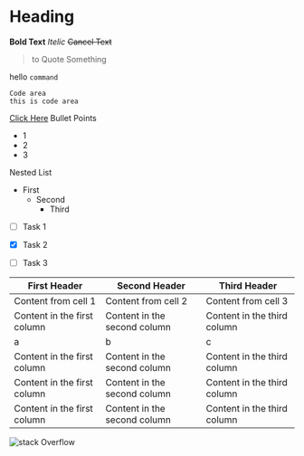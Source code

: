 # Heading
**Bold Text**
*Itelic*
~~Cancel Text~~
> to Quote Something

hello `command`
```
Code area
this is code area
```
[Click Here](http://google.com)
Bullet Points
- 1
- 2
- 3

Nested List
- First
  - Second
    - Third

- [ ] Task 1
- [x] Task 2
- [ ] Task 3


First Header | Second Header | Third Header
------------ | ------------- | -----------
Content from cell 1 | Content from cell 2 | Content from cell 3 
Content in the first column | Content in the second column | Content in the third column
a | b | c
Content in the first column | Content in the second column | Content in the third column
Content in the first column | Content in the second column | Content in the third column
Content in the first column | Content in the second column | Content in the third column

![stack Overflow](C:\Repo\MarkDown\picc)
